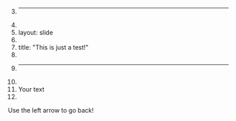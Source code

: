 3.	---
4.	
5.	layout: slide
6.	
7.	title: "This is just a test!"
8.	
9.	---
10.	
11.	Your text
12.	
Use the left arrow to go back!
